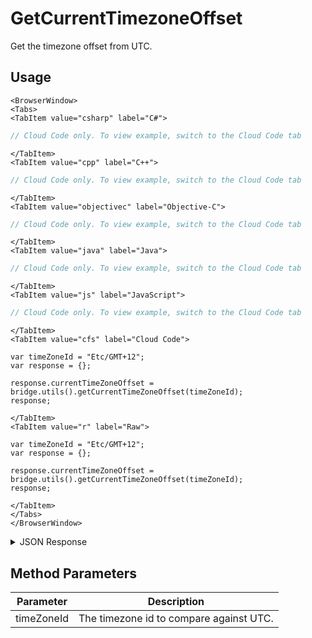 # GetCurrentTimezoneOffset

Get the timezone offset from UTC.

## Usage

```mdx-code-block
<BrowserWindow>
<Tabs>
<TabItem value="csharp" label="C#">
```

```csharp
// Cloud Code only. To view example, switch to the Cloud Code tab
```

```mdx-code-block
</TabItem>
<TabItem value="cpp" label="C++">
```

```cpp
// Cloud Code only. To view example, switch to the Cloud Code tab
```

```mdx-code-block
</TabItem>
<TabItem value="objectivec" label="Objective-C">
```

```objectivec
// Cloud Code only. To view example, switch to the Cloud Code tab
```

```mdx-code-block
</TabItem>
<TabItem value="java" label="Java">
```

```java
// Cloud Code only. To view example, switch to the Cloud Code tab
```

```mdx-code-block
</TabItem>
<TabItem value="js" label="JavaScript">
```

```javascript
// Cloud Code only. To view example, switch to the Cloud Code tab
```

```mdx-code-block
</TabItem>
<TabItem value="cfs" label="Cloud Code">
```

```cfscript
var timeZoneId = "Etc/GMT+12";
var response = {};

response.currentTimeZoneOffset = bridge.utils().getCurrentTimeZoneOffset(timeZoneId);
response;
```

```mdx-code-block
</TabItem>
<TabItem value="r" label="Raw">
```

```cfscript
var timeZoneId = "Etc/GMT+12";
var response = {};

response.currentTimeZoneOffset = bridge.utils().getCurrentTimeZoneOffset(timeZoneId);
response;
```

```mdx-code-block
</TabItem>
</Tabs>
</BrowserWindow>
```

<details>
<summary>JSON Response</summary>

```json
{
 "data": {
  "response": {
   "time": -12
  },
  "success": true
 },
 "status": 200
}
```
</details>

## Method Parameters
Parameter | Description
--------- | -----------
timeZoneId | The timezone id to compare against UTC.


